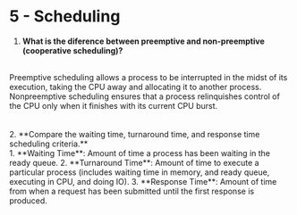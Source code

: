 # 5 - Scheduling

1. **What is the diference between preemptive and non-preemptive (cooperative scheduling)?**
<br>
Preemptive scheduling allows a process to be interrupted in the midst of its execution, taking the CPU away and allocating it to another process. Nonpreemptive scheduling ensures that a process relinquishes control of the CPU only when it finishes with its current CPU burst.
<br>
<br>
<br>
2. **Compare the waiting time, turnaround time, and response time scheduling criteria.**
<br>
  1. **Waiting Time**: Amount of time a process has been waiting in the ready queue.
  2. **Turnaround Time**: Amount of time to execute a particular process (includes waiting time in memory, and ready queue, executing in CPU, and doing IO).
  3. **Response Time**: Amount of time from when a request has been submitted until the first response is produced.
<br>
<br>
<br>
